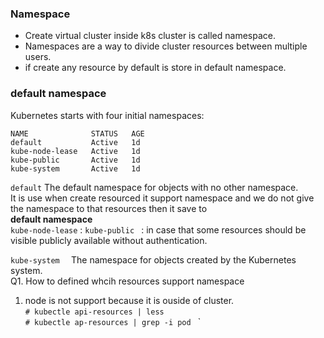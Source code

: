 ### Namespace  
* Create virtual cluster inside k8s cluster is called namespace.  
* Namespaces are a way to divide cluster resources between multiple users.  
* if create any resource by default is store in default namespace.  

 
### default namespace  
Kubernetes starts with four initial namespaces:  
```` 
NAME              STATUS   AGE
default           Active   1d
kube-node-lease   Active   1d
kube-public       Active   1d
kube-system       Active   1d 
```` 
`default` The default namespace for objects with no other namespace.  
It is use when create resourced it support namespace and we do not give the namespace to that resources then it save to  
**default namespace**   
`kube-node-lease` : 
`kube-public ` :  in case that some resources should be visible publicly available without authentication.   

`kube-system  ` The namespace for objects created by the Kubernetes system.    
Q1. How to defined whcih resources support namespace  
1. node is not support because it is ouside of cluster.  
`# kubectle api-resources | less `   
`# kubectle ap-resources | grep -i pod `   `  

